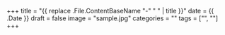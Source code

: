 +++
title = "{{ replace .File.ContentBaseName "-" " " | title }}"
date = {{ .Date }}
draft = false
image = "sample.jpg"
categories = "" 
tags = ["", ""]
+++

##
